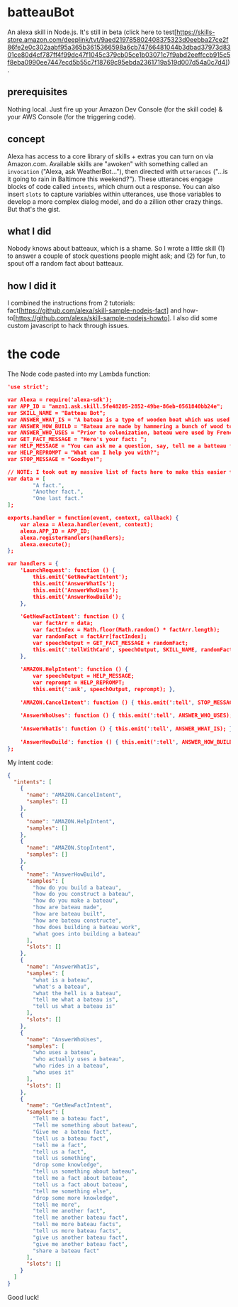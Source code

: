 # batteauBot
An alexa skill in Node.js. It's still in beta (click here to test[https://skills-store.amazon.com/deeplink/tvt/9aed219785802408375323d0eebba27ce2f86fe2e0c302aabf95a365b3615366598a6cb74766481044b3dbad37973d8301ce80d4cf787ff4f99dc47f1045c379cb05ce1b03071c7f9abd2eeffccb915c5f8eba0990ee7447ecd5b55c7f18769c95ebda2361719a519d007d54a0c7d4]).

## prerequisites
Nothing local. Just fire up your Amazon Dev Console (for the skill code) & your AWS Console (for the triggering code).

## concept
Alexa has access to a core library of skills + extras you can turn on via Amazon.com. Available skills are "awoken" with something called an `invocation` ("Alexa, ask WeatherBot..."), then directed with `utterances` ("...is it going to rain in Baltimore this weekend?"). These utterances engage blocks of code called `intents`, which churn out a response. You can also insert `slots` to capture variables within utterances, use those variables to develop a more complex dialog model, and do a zillion other crazy things. But that's the gist.

## what I did
Nobody knows about batteaux, which is a shame. So I wrote a little skill (1) to answer a couple of stock questions people might ask; and (2) for fun, to spout off a random fact about batteaux.

## how I did it
I combined the instructions from 2 tutorials: fact[https://github.com/alexa/skill-sample-nodejs-fact] and how-to[https://github.com/alexa/skill-sample-nodejs-howto]. I also did some custom javascript to hack through issues.

# the code

The Node code pasted into my Lambda function:
```json
'use strict';

var Alexa = require('alexa-sdk');
var APP_ID = "amzn1.ask.skill.5fe48205-2852-49be-86eb-0561840bb24e";
var SKILL_NAME = "Batteau Bot";
var ANSWER_WHAT_IS = "A bateau is a type of wooden boat which was used for commercial navigation of North America's inland waterways during the 17 and 18 hundreds. In modern times, it used recreationally by an active community of hobbyists";
var ANSWER_HOW_BUILD = "Bateau are made by hammering a bunch of wood together. There are several steps. First, a dozen u-shaped ribs are constructed and mounted to a central king plank, which functions much like a spine. Next, the hull is covered with smaller planks from end to end. Lastly, the bow and stern are mounted and the boat is caulked to prevent leaks. If you have ever built a bateau yourself, the brevity of this answer will likely offend you.";
var ANSWER_WHO_USES = "Prior to colonization, bateau were used by French fur traders. During the colonial era, they were used by African American slaves. In modern times, they are used recreationally by renaissance rednecks throughout the Virginia piedmont.";
var GET_FACT_MESSAGE = "Here's your fact: ";
var HELP_MESSAGE = "You can ask me a question, say, tell me a batteau fact, or, you can say exit.";
var HELP_REPROMPT = "What can I help you with?";
var STOP_MESSAGE = "Goodbye!";

// NOTE: I took out my massive list of facts here to make this easier to read. They were listed in this data variable.
var data = [
        "A fact.",
        "Another fact.",
        "One last fact."
];

exports.handler = function(event, context, callback) {
    var alexa = Alexa.handler(event, context);
    alexa.APP_ID = APP_ID;
    alexa.registerHandlers(handlers);
    alexa.execute();
};

var handlers = {
    'LaunchRequest': function () {
        this.emit('GetNewFactIntent');
        this.emit('AnswerWhatIs');
        this.emit('AnswerWhoUses');
        this.emit('AnswerHowBuild');
    },
    
    'GetNewFactIntent': function () {
        var factArr = data;
        var factIndex = Math.floor(Math.random() * factArr.length);
        var randomFact = factArr[factIndex];
        var speechOutput = GET_FACT_MESSAGE + randomFact;
        this.emit(':tellWithCard', speechOutput, SKILL_NAME, randomFact)
    },
    
    'AMAZON.HelpIntent': function () {
        var speechOutput = HELP_MESSAGE;
        var reprompt = HELP_REPROMPT;
        this.emit(':ask', speechOutput, reprompt); },
    
    'AMAZON.CancelIntent': function () { this.emit(':tell', STOP_MESSAGE); },
        
    'AnswerWhoUses': function () { this.emit(':tell', ANSWER_WHO_USES); },    
    
    'AnswerWhatIs': function () { this.emit(':tell', ANSWER_WHAT_IS); },
    
    'AnswerHowBuild': function () { this.emit(':tell', ANSWER_HOW_BUILD); }
};
```

My intent code:
```json
{
  "intents": [
    {
      "name": "AMAZON.CancelIntent",
      "samples": []
    },
    {
      "name": "AMAZON.HelpIntent",
      "samples": []
    },
    {
      "name": "AMAZON.StopIntent",
      "samples": []
    },
    {
      "name": "AnswerHowBuild",
      "samples": [
        "how do you build a bateau",
        "how do you construct a bateau",
        "how do you make a bateau",
        "how are bateau made",
        "how are bateau built",
        "how are bateau constructe",
        "how does building a bateau work",
        "what goes into building a bateau"
      ],
      "slots": []
    },
    {
      "name": "AnswerWhatIs",
      "samples": [
        "what is a bateau",
        "what's a bateau",
        "what the hell is a bateau",
        "tell me what a bateau is",
        "tell us what a bateau is"
      ],
      "slots": []
    },
    {
      "name": "AnswerWhoUses",
      "samples": [
        "who uses a bateau",
        "who actually uses a bateau",
        "who rides in a bateau",
        "who uses it"
      ],
      "slots": []
    },
    {
      "name": "GetNewFactIntent",
      "samples": [
        "Tell me a bateau fact",
        "Tell me something about bateau",
        "Give me  a bateau fact",
        "tell us a bateau fact",
        "tell me a fact",
        "tell us a fact",
        "tell us something",
        "drop some knowledge",
        "tell us something about bateau",
        "tell me a fact about bateau",
        "tell us a fact about bateau",
        "tell me something else",
        "drop some more knowledge",
        "tell me more",
        "tell me another fact",
        "tell me another bateau fact",
        "tell me more bateau facts",
        "tell us more bateau facts",
        "give us another bateau fact",
        "give me another bateau fact",
        "share a bateau fact"
      ],
      "slots": []
    }
  ]
}
```

Good luck!
